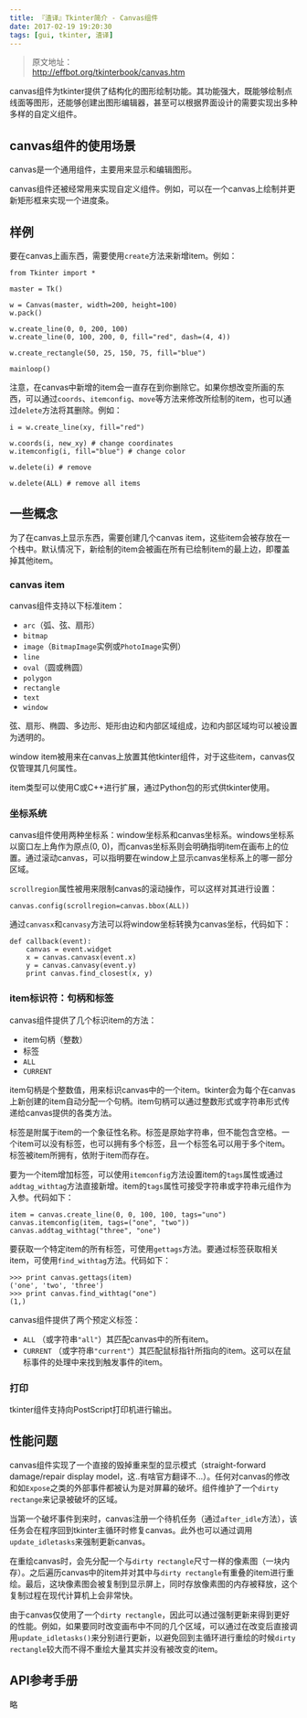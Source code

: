 ```yaml
---
title: 『渣译』Tkinter简介 - Canvas组件
date: 2017-02-19 19:20:30
tags: [gui, tkinter, 渣译]
---
```


> 原文地址：<br>http://effbot.org/tkinterbook/canvas.htm

canvas组件为tkinter提供了结构化的图形绘制功能。其功能强大，既能够绘制点线面等图形，还能够创建出图形编辑器，甚至可以根据界面设计的需要实现出多种多样的自定义组件。

## canvas组件的使用场景

canvas是一个通用组件，主要用来显示和编辑图形。

canvas组件还被经常用来实现自定义组件。例如，可以在一个canvas上绘制并更新矩形框来实现一个进度条。

<!--more-->

## 样例

要在canvas上画东西，需要使用`create`方法来新增item。例如：

```
from Tkinter import *

master = Tk()

w = Canvas(master, width=200, height=100)
w.pack()

w.create_line(0, 0, 200, 100)
w.create_line(0, 100, 200, 0, fill="red", dash=(4, 4))

w.create_rectangle(50, 25, 150, 75, fill="blue")

mainloop()
```

注意，在canvas中新增的item会一直存在到你删除它。如果你想改变所画的东西，可以通过`coords`、`itemconfig`、`move`等方法来修改所绘制的item，也可以通过`delete`方法将其删除。例如：

```
i = w.create_line(xy, fill="red")

w.coords(i, new_xy) # change coordinates
w.itemconfig(i, fill="blue") # change color

w.delete(i) # remove

w.delete(ALL) # remove all items
```

## 一些概念

为了在canvas上显示东西，需要创建几个canvas item，这些item会被存放在一个栈中。默认情况下，新绘制的item会被画在所有已绘制item的最上边，即覆盖掉其他item。

### canvas item

canvas组件支持以下标准item：

* `arc`（弧、弦、扇形）
* `bitmap`
* `image`（`BitmapImage`实例或`PhotoImage`实例）
* `line`
* `oval`（圆或椭圆）
* `polygon`
* `rectangle`
* `text`
* `window`

弦、扇形、椭圆、多边形、矩形由边和内部区域组成，边和内部区域均可以被设置为透明的。

window item被用来在canvas上放置其他tkinter组件，对于这些item，canvas仅仅管理其几何属性。

item类型可以使用C或C++进行扩展，通过Python包的形式供tkinter使用。

### 坐标系统

canvas组件使用两种坐标系：window坐标系和canvas坐标系。windows坐标系以窗口左上角作为原点(0, 0)，而canvas坐标系则会明确指明item在画布上的位置。通过滚动canvas，可以指明要在window上显示canvas坐标系上的哪一部分区域。

`scrollregion`属性被用来限制canvas的滚动操作，可以这样对其进行设置：

```
canvas.config(scrollregion=canvas.bbox(ALL))
```

通过`canvasx`和`canvasy`方法可以将window坐标转换为canvas坐标，代码如下：

```
def callback(event):
    canvas = event.widget
    x = canvas.canvasx(event.x)
    y = canvas.canvasy(event.y)
    print canvas.find_closest(x, y)
```

### item标识符：句柄和标签

canvas组件提供了几个标识item的方法：

* item句柄（整数）
* 标签
* `ALL`
* `CURRENT`

item句柄是个整数值，用来标识canvas中的一个item。tkinter会为每个在canvas上新创建的item自动分配一个句柄。item句柄可以通过整数形式或字符串形式传递给canvas提供的各类方法。

标签是附属于item的一个象征性名称。标签是原始字符串，但不能包含空格。一个item可以没有标签，也可以拥有多个标签，且一个标签名可以用于多个item。标签被item所拥有，依附于item而存在。

要为一个item增加标签，可以使用`itemconfig`方法设置item的`tags`属性或通过`addtag_withtag`方法直接新增。item的`tags`属性可接受字符串或字符串元组作为入参。代码如下：

```
item = canvas.create_line(0, 0, 100, 100, tags="uno")
canvas.itemconfig(item, tags=("one", "two"))
canvas.addtag_withtag("three", "one")
```

要获取一个特定item的所有标签，可使用`gettags`方法。要通过标签获取相关item，可使用`find_withtag`方法。代码如下：

```
>>> print canvas.gettags(item)
('one', 'two', 'three')
>>> print canvas.find_withtag("one")
(1,)
```

canvas组件提供了两个预定义标签：

* `ALL` （或字符串`"all"`）其匹配canvas中的所有item。
* `CURRENT` （或字符串`"current"`）其匹配鼠标指针所指向的item。这可以在鼠标事件的处理中来找到触发事件的item。

### 打印

tkinter组件支持向PostScript打印机进行输出。

## 性能问题

canvas组件实现了一个直接的毁掉重来型的显示模式（straight-forward damage/repair display model，这..有啥官方翻译不...）。任何对canvas的修改和如`Expose`之类的外部事件都被认为是对屏幕的破坏。组件维护了一个`dirty rectange`来记录被破坏的区域。

当第一个破坏事件到来时，canvas注册一个待机任务（通过`after_idle`方法），该任务会在程序回到tkinter主循环时修复canvas。此外也可以通过调用`update_idletasks`来强制更新canvas。

在重绘canvas时，会先分配一个与`dirty rectangle`尺寸一样的像素图（一块内存）。之后遍历canvas中的item并对其中与`dirty rectangle`有重叠的item进行重绘。最后，这块像素图会被复制到显示屏上，同时存放像素图的内存被释放，这个复制过程在现代计算机上会非常快。

由于canvas仅使用了一个`dirty rectangle`，因此可以通过强制更新来得到更好的性能。例如，如果要同时改变画布中不同的几个区域，可以通过在改变后直接调用`update_idletasks()`来分别进行更新，以避免回到主循环进行重绘的时候`dirty rectangle`较大而不得不重绘大量其实并没有被改变的item。

## API参考手册

略
